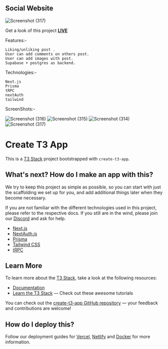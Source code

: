 ## Social Website

![Screenshot (317)](https://github.com/Kunal-ryfl/chat-app/assets/73430123/4cd8f48b-ac9e-4c52-bea4-82fd4b60ddf8)

Get a look of this project [**LIVE**](https://chat-app-git-main-kunalsharma070806-gmailcom.vercel.app/)

Features:- 
```
Liking/unliking post .
User can add comments on others post.
User can add images with post.
Supabase + postgres as backend.
```
Technologies:- 
```
Next.js
Prisma
tRPC
nextAuth
tailwind
```

ScreenShots:-

![Screenshot (316)](https://github.com/Kunal-ryfl/chat-app/assets/73430123/ff9bdbc8-9143-4514-b1ff-47dba4dae9f6)
![Screenshot (315)](https://github.com/Kunal-ryfl/chat-app/assets/73430123/ec40c685-c05c-48c6-bbbb-fc4fbc670bb4)
![Screenshot (314)](https://github.com/Kunal-ryfl/chat-app/assets/73430123/9c467256-dbab-4187-bf73-b2102b596de8)
![Screenshot (317)](https://github.com/Kunal-ryfl/chat-app/assets/73430123/c23552f1-6861-41be-bc43-80bc7f90734d)




# Create T3 App

This is a [T3 Stack](https://create.t3.gg/) project bootstrapped with `create-t3-app`.

## What's next? How do I make an app with this?

We try to keep this project as simple as possible, so you can start with just the scaffolding we set up for you, and add additional things later when they become necessary.

If you are not familiar with the different technologies used in this project, please refer to the respective docs. If you still are in the wind, please join our [Discord](https://t3.gg/discord) and ask for help.

- [Next.js](https://nextjs.org)
- [NextAuth.js](https://next-auth.js.org)
- [Prisma](https://prisma.io)
- [Tailwind CSS](https://tailwindcss.com)
- [tRPC](https://trpc.io)

## Learn More

To learn more about the [T3 Stack](https://create.t3.gg/), take a look at the following resources:

- [Documentation](https://create.t3.gg/)
- [Learn the T3 Stack](https://create.t3.gg/en/faq#what-learning-resources-are-currently-available) — Check out these awesome tutorials

You can check out the [create-t3-app GitHub repository](https://github.com/t3-oss/create-t3-app) — your feedback and contributions are welcome!

## How do I deploy this?

Follow our deployment guides for [Vercel](https://create.t3.gg/en/deployment/vercel), [Netlify](https://create.t3.gg/en/deployment/netlify) and [Docker](https://create.t3.gg/en/deployment/docker) for more information.
